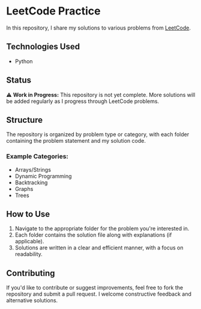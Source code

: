 # LeetCode Practice

In this repository, I share my solutions to various problems from [LeetCode](https://leetcode.com/problemset/).

## Technologies Used
- Python

## Status
⚠️ **Work in Progress:** This repository is not yet complete. More solutions will be added regularly as I progress through LeetCode problems.

## Structure
The repository is organized by problem type or category, with each folder containing the problem statement and my solution code.

### Example Categories:
- Arrays/Strings
- Dynamic Programming
- Backtracking
- Graphs
- Trees

## How to Use
1. Navigate to the appropriate folder for the problem you're interested in.
2. Each folder contains the solution file along with explanations (if applicable).
3. Solutions are written in a clear and efficient manner, with a focus on readability.

## Contributing
If you'd like to contribute or suggest improvements, feel free to fork the repository and submit a pull request. I welcome constructive feedback and alternative solutions.
